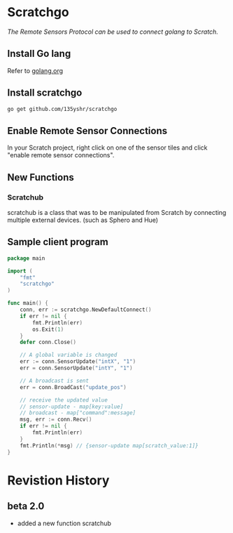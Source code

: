 # Scratchgo
_The Remote Sensors Protocol can be used to connect golang to Scratch._

## Install Go lang
Refer to [golang.org](http://golang.org/doc/install)

## Install scratchgo

```bash
go get github.com/135yshr/scratchgo
```

## Enable Remote Sensor Connections
In your Scratch project, right click on one of the sensor tiles and click "enable remote sensor connections".

## New Functions
### Scratchub
scratchub is a class that was to be manipulated from Scratch by connecting multiple external devices. (such as Sphero and Hue)

## Sample client program
``` go
package main

import (
	"fmt"
	"scratchgo"
)

func main() {
	conn, err := scratchgo.NewDefaultConnect()
	if err != nil {
		fmt.Println(err)
		os.Exit(1)
	}
	defer conn.Close()

	// A global variable is changed
	err := conn.SensorUpdate("intX", "1")
	err = conn.SensorUpdate("intY", "1")

	// A broadcast is sent
	err = conn.BroadCast("update_pos")

	// receive the updated value
	// sensor-update - map[key:value]
	// broadcast - map["command":message]
	msg, err := conn.Recv()
	if err != nil {
		fmt.Println(err)
	}
	fmt.Println(*msg) // {sensor-update map[scratch_value:1]}
}
```

# Revistion History
## beta 2.0
 * added a new function scratchub
